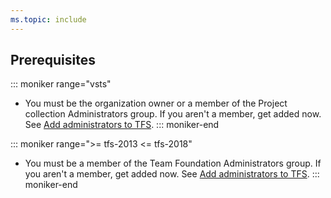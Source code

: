 ```yaml
---
ms.topic: include
---
```


## Prerequisites

::: moniker range="vsts"  
* You must be the organization owner or a member of the Project collection Administrators group. If you aren't a member, get added now. See [Add administrators to TFS](/azure/devops/organizations/security/set-project-collection-level-permissions).
::: moniker-end  

::: moniker range=">= tfs-2013 <= tfs-2018"  
* You must be a member of the Team Foundation Administrators group. If you aren't a member, get added now. See [Add administrators to TFS](/tfs/server/admin/add-administrator-tfs).
::: moniker-end  	